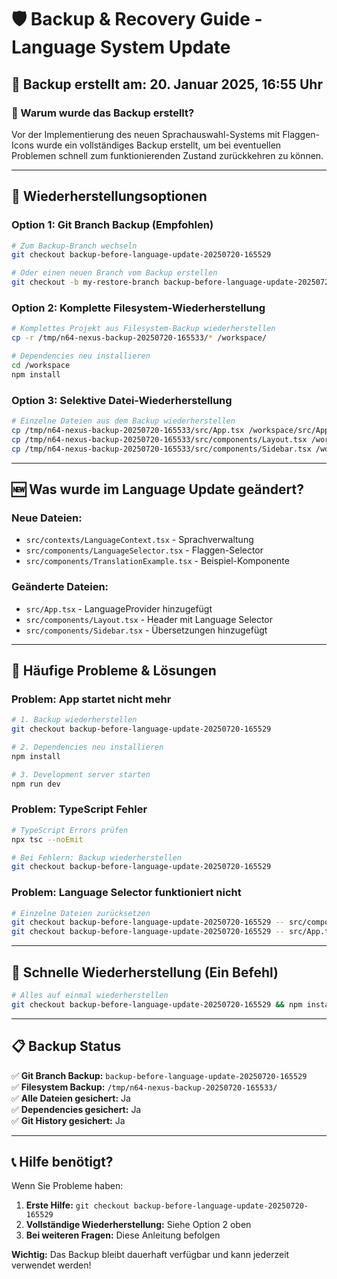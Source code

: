 # 🛡️ Backup & Recovery Guide - Language System Update

## 📅 Backup erstellt am: 20. Januar 2025, 16:55 Uhr

### 🎯 Warum wurde das Backup erstellt?
Vor der Implementierung des neuen Sprachauswahl-Systems mit Flaggen-Icons wurde ein vollständiges Backup erstellt, um bei eventuellen Problemen schnell zum funktionierenden Zustand zurückkehren zu können.

---

## 🔄 **Wiederherstellungsoptionen**

### **Option 1: Git Branch Backup (Empfohlen)**
```bash
# Zum Backup-Branch wechseln
git checkout backup-before-language-update-20250720-165529

# Oder einen neuen Branch vom Backup erstellen
git checkout -b my-restore-branch backup-before-language-update-20250720-165529
```

### **Option 2: Komplette Filesystem-Wiederherstellung**
```bash
# Komplettes Projekt aus Filesystem-Backup wiederherstellen
cp -r /tmp/n64-nexus-backup-20250720-165533/* /workspace/

# Dependencies neu installieren
cd /workspace
npm install
```

### **Option 3: Selektive Datei-Wiederherstellung**
```bash
# Einzelne Dateien aus dem Backup wiederherstellen
cp /tmp/n64-nexus-backup-20250720-165533/src/App.tsx /workspace/src/App.tsx
cp /tmp/n64-nexus-backup-20250720-165533/src/components/Layout.tsx /workspace/src/components/Layout.tsx
cp /tmp/n64-nexus-backup-20250720-165533/src/components/Sidebar.tsx /workspace/src/components/Sidebar.tsx
```

---

## 🆕 **Was wurde im Language Update geändert?**

### Neue Dateien:
- `src/contexts/LanguageContext.tsx` - Sprachverwaltung
- `src/components/LanguageSelector.tsx` - Flaggen-Selector
- `src/components/TranslationExample.tsx` - Beispiel-Komponente

### Geänderte Dateien:
- `src/App.tsx` - LanguageProvider hinzugefügt
- `src/components/Layout.tsx` - Header mit Language Selector
- `src/components/Sidebar.tsx` - Übersetzungen hinzugefügt

---

## 🚨 **Häufige Probleme & Lösungen**

### Problem: App startet nicht mehr
```bash
# 1. Backup wiederherstellen
git checkout backup-before-language-update-20250720-165529

# 2. Dependencies neu installieren
npm install

# 3. Development server starten
npm run dev
```

### Problem: TypeScript Fehler
```bash
# TypeScript Errors prüfen
npx tsc --noEmit

# Bei Fehlern: Backup wiederherstellen
git checkout backup-before-language-update-20250720-165529
```

### Problem: Language Selector funktioniert nicht
```bash
# Einzelne Dateien zurücksetzen
git checkout backup-before-language-update-20250720-165529 -- src/components/Layout.tsx
git checkout backup-before-language-update-20250720-165529 -- src/App.tsx
```

---

## 🔧 **Schnelle Wiederherstellung (Ein Befehl)**
```bash
# Alles auf einmal wiederherstellen
git checkout backup-before-language-update-20250720-165529 && npm install && npm run dev
```

---

## 📋 **Backup Status**

✅ **Git Branch Backup:** `backup-before-language-update-20250720-165529`  
✅ **Filesystem Backup:** `/tmp/n64-nexus-backup-20250720-165533/`  
✅ **Alle Dateien gesichert:** Ja  
✅ **Dependencies gesichert:** Ja  
✅ **Git History gesichert:** Ja  

---

## 📞 **Hilfe benötigt?**

Wenn Sie Probleme haben:

1. **Erste Hilfe:** `git checkout backup-before-language-update-20250720-165529`
2. **Vollständige Wiederherstellung:** Siehe Option 2 oben
3. **Bei weiteren Fragen:** Diese Anleitung befolgen

**Wichtig:** Das Backup bleibt dauerhaft verfügbar und kann jederzeit verwendet werden!